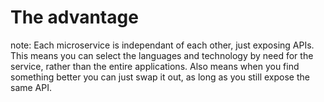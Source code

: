 #  The advantage

note:
    Each microservice is independant of each other, just exposing APIs. This means you can select the languages and technology by need for the service, rather than the entire applications. Also means when you find something better you can just swap it out, as long as you still expose the same API.

